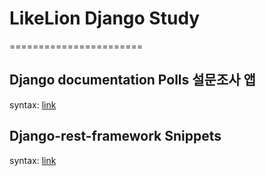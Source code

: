 # LikeLion Django Study
=======================
## Django documentation Polls 설문조사 앱
syntax: [link](https://docs.djangoproject.com/en/2.1/)

## Django-rest-framework Snippets
syntax: [link](https://www.django-rest-framework.org/tutorial/1-serialization/)